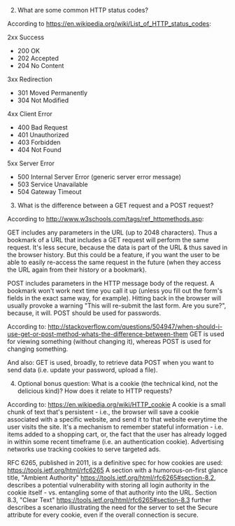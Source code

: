 2. What are some common HTTP status codes?

According to https://en.wikipedia.org/wiki/List_of_HTTP_status_codes:

2xx Success
- 200 OK
- 202 Accepted
- 204 No Content

3xx Redirection
- 301 Moved Permanently
- 304 Not Modified

4xx Client Error
- 400 Bad Request
- 401 Unauthorized
- 403 Forbidden
- 404 Not Found

5xx Server Error
- 500 Internal Server Error (generic server error message)
- 503 Service Unavailable
- 504 Gateway Timeout


3. What is the difference between a GET request and a POST request?

According to http://www.w3schools.com/tags/ref_httpmethods.asp:

GET includes any parameters in the URL (up to 2048 characters). Thus a bookmark of a URL that includes a GET request will perform the same request. It's less secure, because the data is part of the URL & thus saved in the browser history. But this could be a feature, if you want the user to be able to easily re-access the same request in the future (when they access the URL again from their history or a bookmark).

POST includes parameters in the HTTP message body of the request. A bookmark won't work next time you call it up (unless you fill out the form's fields in the exact same way, for example). Hitting back in the browser will usually provoke a warning "This will re-submit the last form. Are you sure?", because, it will. POST should be used for passwords.

According to:
http://stackoverflow.com/questions/504947/when-should-i-use-get-or-post-method-whats-the-difference-between-them
GET is used for viewing something (without changing it), whereas POST is used for changing something.

And also:
GET is used, broadly, to retrieve data
POST when you want to send data (i.e. update your password, upload a file).


4. Optional bonus question: What is a cookie (the technical kind, not the delicious kind)? How does it relate to HTTP requests?

According to: https://en.wikipedia.org/wiki/HTTP_cookie
A cookie is a small chunk of text that's persistent - i.e., the browser will save a cookie associated with a specific website, and send it to that website everytime the user visits the site. It's a mechanism to remember stateful information - i.e. items added to a shopping cart, or, the fact that the user has already logged in within some recent timeframe (i.e. an authentication cookie). Advertising networks use tracking cookies to serve targeted ads.

RFC 6265, published in 2011, is a definitive spec for how cookies are used:
https://tools.ietf.org/html/rfc6265
A section with a humorous-on-first glance title, "Ambient Authority" https://tools.ietf.org/html/rfc6265#section-8.2, describes a potential vulnerability with storing all login authority in the cookie itself - vs. entangling some of that authority into the URL. Section 8.3, "Clear Text" https://tools.ietf.org/html/rfc6265#section-8.3 further describes a scenario illustrating the need for the server to set the Secure attribute for every cookie, even if the overall connection is secure.

















